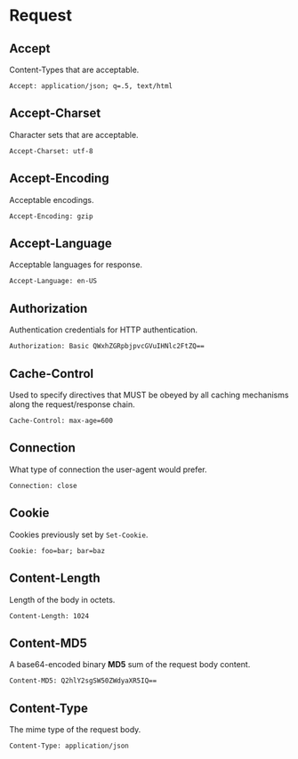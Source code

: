 
# Request

## Accept

  Content-Types that are acceptable.

    Accept: application/json; q=.5, text/html

## Accept-Charset

  Character sets that are acceptable.
  
    Accept-Charset: utf-8

## Accept-Encoding

  Acceptable encodings.
  
    Accept-Encoding: gzip

## Accept-Language

  Acceptable languages for response.
  
    Accept-Language: en-US

## Authorization

  Authentication credentials for HTTP authentication.
  
    Authorization: Basic QWxhZGRpbjpvcGVuIHNlc2FtZQ==

## Cache-Control

  Used to specify directives that MUST be obeyed by all caching mechanisms along the request/response chain.

    Cache-Control: max-age=600

## Connection

  What type of connection the user-agent would prefer.
  
    Connection: close

## Cookie

  Cookies previously set by `Set-Cookie`.

    Cookie: foo=bar; bar=baz

## Content-Length

  Length of the body in octets.

    Content-Length: 1024

## Content-MD5

  A base64-encoded binary __MD5__ sum of the request
  body content.
  
    Content-MD5: Q2hlY2sgSW50ZWdyaXR5IQ==

## Content-Type

  The mime type of the request body.
  
    Content-Type: application/json